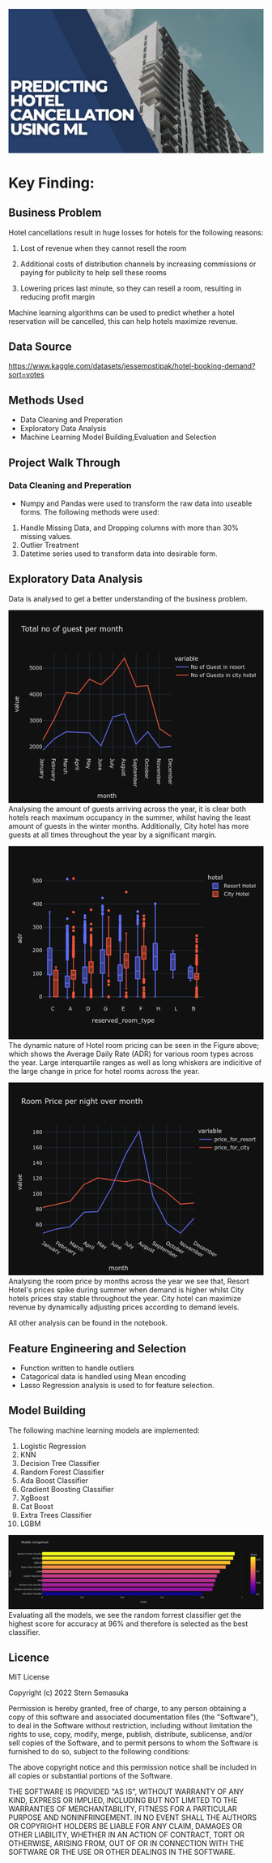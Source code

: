 ![banner](assets/banner.png)

# Key Finding: 


## Business Problem 
Hotel cancellations result in huge losses for hotels for the following reasons:
1.    Lost of revenue when they cannot resell the room

2.    Additional costs of distribution channels by increasing commissions or paying for publicity to help sell these rooms

3.    Lowering prices last minute, so they can resell a room, resulting in reducing profit margin

Machine learning algorithms can be used to predict whether a hotel reservation will be cancelled, this can help hotels maximize revenue. 

## Data Source 
https://www.kaggle.com/datasets/jessemostipak/hotel-booking-demand?sort=votes

## Methods Used
- Data Cleaning and Preperation
- Exploratory Data Analysis 
- Machine Learning Model Building,Evaluation and Selection

## Project Walk Through 

### Data Cleaning and Preperation 
- Numpy and Pandas were used to transform the raw data into useable forms. The following methods were used: 
1. Handle Missing Data, and Dropping columns with more than 30% missing values. 
2. Outlier Treatment
3. Datetime series used to transform data into desirable form. 

## Exploratory Data Analysis
Data is analysed to get a better understanding of the business problem. 

![Guests](assets/guests.png)
Analysing the amount of guests arriving across the year, it is clear both hotels reach maximum occupancy in the summer, whilst having the least amount of guests in the winter months. 
Additionally, City hotel has more guests at all times throughout the year by a significant margin. 

![reservedroom](assets/reservedroom.png)
The dynamic nature of Hotel room pricing can be seen in the Figure above; which shows the Average Daily Rate (ADR) for various room types across the year. 
Large interquartile ranges as well as long whiskers are indicitive of the large change in price for hotel rooms across the year. 

![roompricemonth](assets/roompricemonth.png)
Analysing the room price by months across the year we see that, Resort Hotel's prices spike during summer when demand is higher whilst City hotels prices stay stable throughout the year. 
City hotel can maximize revenue by dynamically adjusting prices according to demand levels. 

All other analysis can be found in the notebook. 

## Feature Engineering and Selection 
- Function written to handle outliers
- Catagorical data is handled using Mean encoding
- Lasso Regression analysis is used to for feature selection.

## Model Building
The following machine learning models are implemented:
1. Logistic Regression
2. KNN
3. Decision Tree Classifier
4. Random Forest Classifier
5. Ada Boost Classifier
6. Gradient Boosting Classifier
7. XgBoost
8. Cat Boost
9. Extra Trees Classifier
10. LGBM 

![modelcomparion.png](assets/modelcomparison.png)
Evaluating all the models, we see the random forrest classifier get the highest score for accuracy at 96% and therefore is selected as the best classifier. 

## Licence 
MIT License

Copyright (c) 2022 Stern Semasuka

Permission is hereby granted, free of charge, to any person obtaining a copy of this software and associated documentation files (the "Software"), to deal in the Software without restriction, including without limitation the rights to use, copy, modify, merge, publish, distribute, sublicense, and/or sell copies of the Software, and to permit persons to whom the Software is furnished to do so, subject to the following conditions:

The above copyright notice and this permission notice shall be included in all copies or substantial portions of the Software.

THE SOFTWARE IS PROVIDED "AS IS", WITHOUT WARRANTY OF ANY KIND, EXPRESS OR IMPLIED, INCLUDING BUT NOT LIMITED TO THE WARRANTIES OF MERCHANTABILITY, FITNESS FOR A PARTICULAR PURPOSE AND NONINFRINGEMENT. IN NO EVENT SHALL THE AUTHORS OR COPYRIGHT HOLDERS BE LIABLE FOR ANY CLAIM, DAMAGES OR OTHER LIABILITY, WHETHER IN AN ACTION OF CONTRACT, TORT OR OTHERWISE, ARISING FROM, OUT OF OR IN CONNECTION WITH THE SOFTWARE OR THE USE OR OTHER DEALINGS IN THE SOFTWARE.